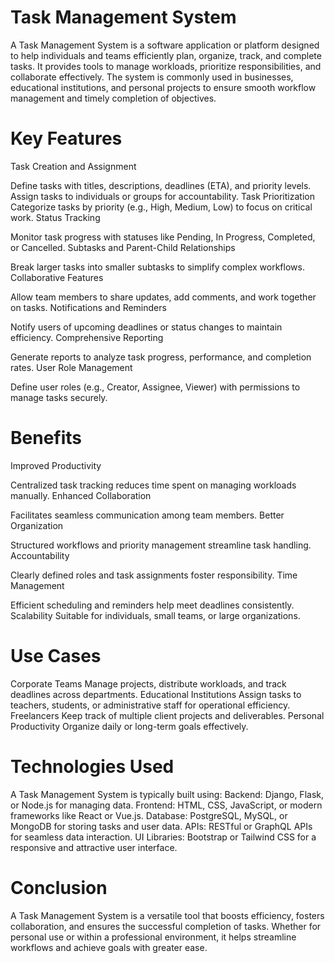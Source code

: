 # Task Management System
A Task Management System is a software application or platform designed to help individuals and teams efficiently plan, organize, track, and complete tasks. It provides tools to manage workloads, prioritize responsibilities, and collaborate effectively. The system is commonly used in businesses, educational institutions, and personal projects to ensure smooth workflow management and timely completion of objectives.

# Key Features
Task Creation and Assignment

Define tasks with titles, descriptions, deadlines (ETA), and priority levels.
Assign tasks to individuals or groups for accountability.
Task Prioritization
Categorize tasks by priority (e.g., High, Medium, Low) to focus on critical work.
Status Tracking

Monitor task progress with statuses like Pending, In Progress, Completed, or Cancelled.
Subtasks and Parent-Child Relationships

Break larger tasks into smaller subtasks to simplify complex workflows.
Collaborative Features

Allow team members to share updates, add comments, and work together on tasks.
Notifications and Reminders

Notify users of upcoming deadlines or status changes to maintain efficiency.
Comprehensive Reporting

Generate reports to analyze task progress, performance, and completion rates.
User Role Management

Define user roles (e.g., Creator, Assignee, Viewer) with permissions to manage tasks securely.

# Benefits

Improved Productivity

Centralized task tracking reduces time spent on managing workloads manually.
Enhanced Collaboration

Facilitates seamless communication among team members.
Better Organization

Structured workflows and priority management streamline task handling.
Accountability

Clearly defined roles and task assignments foster responsibility.
Time Management

Efficient scheduling and reminders help meet deadlines consistently.
Scalability
Suitable for individuals, small teams, or large organizations.

# Use Cases
Corporate Teams
Manage projects, distribute workloads, and track deadlines across departments.
Educational Institutions
Assign tasks to teachers, students, or administrative staff for operational efficiency.
Freelancers
Keep track of multiple client projects and deliverables.
Personal Productivity
Organize daily or long-term goals effectively.

# Technologies Used
A Task Management System is typically built using:
Backend: Django, Flask, or Node.js for managing data.
Frontend: HTML, CSS, JavaScript, or modern frameworks like React or Vue.js.
Database: PostgreSQL, MySQL, or MongoDB for storing tasks and user data.
APIs: RESTful or GraphQL APIs for seamless data interaction.
UI Libraries: Bootstrap or Tailwind CSS for a responsive and attractive user interface.

# Conclusion
A Task Management System is a versatile tool that boosts efficiency, fosters collaboration, and ensures the successful completion of tasks. Whether for personal use or within a professional environment, it helps streamline workflows and achieve goals with greater ease.

